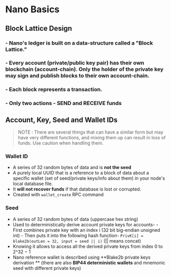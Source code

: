 # Nano Basics

## Block Lattice Design

### - Nano's ledger is built on a data-structure called a "Block Lattice." 
### - Every account (private/public key pair) has their own blockchain (account-chain). Only the holder of the private key may sign and publish blocks to their own account-chain. 
### - Each block represents a transaction.
### - Only two actions - SEND and RECEIVE funds


## Account, Key, Seed and Wallet IDs

> NOTE : There are several things that can have a similar form but may have very different functions, and mixing them up can result in loss of funds. Use caution when handling them.

### Wallet ID
 
- A series of 32 random bytes of data and is **not the seed**
- A purely local UUID that is a reference to a block of data about a specific wallet (set of seed/private keys/info about them) in your node's local database file. 
- It **will not recover funds** if that database is lost or corrupted.
- Created with `wallet_create` RPC command

### Seed
- A series of 32 random bytes of data (uppercase hex string)
- Used to deterministically derive account private keys for accounts-
		- First combines private key with an index i (32 bit big-endian unsigned int)
		- Then puts it into the following hash function-
			`PrivK[i] = blake2b(outLen = 32, input = seed || i)` (|| means concat)
- Knowing it allows to access all the derived private keys from index 0 to 2^32 − 1
- Nano reference wallet is described using **Blake2b private keys derivation ** (there are also **BIP44 deterministic wallets** and mnemonic seed with different private keys)
			
